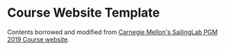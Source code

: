 # Course Website Template

Contents borrowed and modified from [Carnegie Mellon's SailingLab PGM 2019 Course website](https://github.com/sailinglab/pgm-spring-2019).

